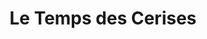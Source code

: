 ---
title: "Le Temps des Cerises"
url: /saint-laurent-du-var/le-temps-des-cerises/
shop: vêtements
---